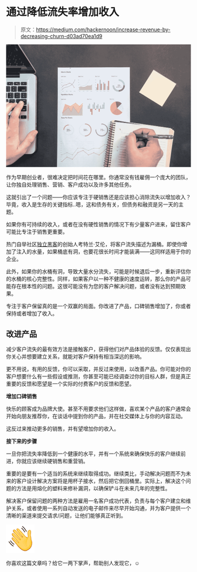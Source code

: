# 通过降低流失率增加收入

> 原文：<https://medium.com/hackernoon/increase-revenue-by-decreasing-churn-d03ad70ea1d9>

![](img/caa2f83bad2f69a5ed9148e4d16c5224.png)

作为早期创业者，很难决定把时间花在哪里。你通常没有钱雇佣一个庞大的团队，让你独自处理销售、营销、客户成功以及许多其他任务。

这就引出了一个问题——你应该专注于硬销售还是应该担心消除流失以增加收入？毕竟，收入是生存的关键指标..嗯，这和债务有关，但债务和融资是另一天的主题。

如果你有可持续的收入，或者在没有硬性销售的情况下有少量客户进来，留住客户可能比专注于销售更重要。

热门自举社区[独立黑客](https://indiehackers.com)的创始人考特兰·艾伦，将客户流失描述为漏桶。即使你增加了注入的水量，如果桶底有洞，也要花很长时间才能装满——这同样适用于你的企业。

此外，如果你的水桶有洞，导致大量水分流失，可能是时候退后一步，重新评估你的水桶的核心完整性。同样，如果客户以一种不健康的速度运转，那么你的产品可能存在根本性的问题。这很可能没有为您的客户解决问题，或者没有达到预期效果。

专注于客户保留真的是一个双赢的局面。你改进了产品，口碑销售增加了，你或者保持或者增加了收入。

## **改进产品**

减少客户流失的最有效方法是接触客户，获得他们对产品体验的反馈。仅仅表现出你关心并想要建立关系，就能对客户保持有相当深远的影响。

更不用说，有用的反馈，你可以采取，并反过来使用，以改善产品。你可能对你的客户想要什么有一些假设或推测，你甚至可能已经调查过你的目标人群，但是真正重要的反馈和愿望是一个实际的付费客户的反馈和愿望。

**增加口碑销售**

快乐的顾客成为品牌大使。甚至不用要求他们这样做，喜欢某个产品的客户通常会开始向朋友推荐你，在谈话中提到你的产品，并在社交媒体上与你的内容互动。

这反过来推动更多的销售，并有望增加你的收入。

**接下来的步骤**

一旦你把流失率降低到一个健康的水平，并有一个系统来确保快乐的客户继续前进，你就应该继续硬销售和重营销。

重要的是要有一个适当的系统来继续取得成功。继续类比，手动解决问题而不为未来的客户设计解决方案将是用杯子接水，然后把它倒回桶里。实际上，解决这个问题的方法是用熔化的塑料来修补漏洞，以确保铲斗在未来几年的完整性。

解决客户保留问题的两种方法是雇用一名客户成功代表，负责与每个客户建立和维护关系，或者使用一系列自动发送的电子邮件来尽早开始沟通，并为客户提供一个清晰的渠道来提交请求/问题，让他们能够真正听到。

![](img/b42d5b54e58c19959294ae3a3f2490fa.png)

你喜欢这篇文章吗？给它一两下掌声，帮助别人发现它，☺️